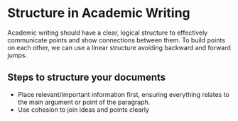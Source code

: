 # Structure in Academic Writing 
Academic writing should have a clear, logical structure to effectively communicate points and show connections between them.
To build points on each other, we can use a linear structure avoiding backward and forward jumps.

## Steps to structure your documents
* Place relevant/important information first, ensuring everything relates to the main argument or point of the paragraph.
* Use cohesion to join ideas and points clearly
